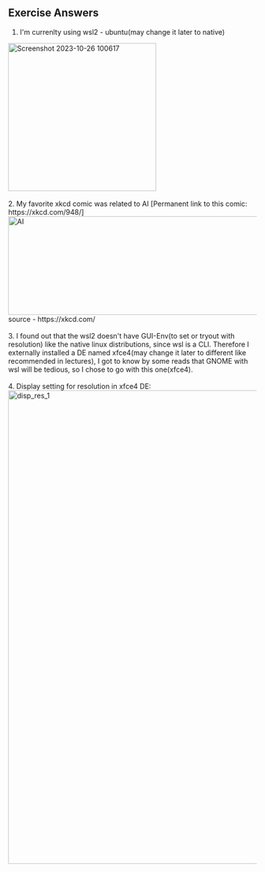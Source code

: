 ## Exercise Answers

1. I'm currenlty using wsl2 - ubuntu(may change it later to native)
<img width="300" alt="Screenshot 2023-10-26 100617" src="https://github.com/freiburg-missing-semester-course/01-introduction-linux-WiresharkIO/assets/14985440/8ce4d457-e0c1-4a17-b121-843b742620da">
<br>
<br>
2. My favorite xkcd comic was related to AI [Permanent link to this comic: https://xkcd.com/948/]
<a>
<img src="https://imgs.xkcd.com/comics/ai.png"
   alt="AI"
   height="200"
   width="600"/></a>
source -  https://xkcd.com/
<br>
<br>
3. I found out that the wsl2 doesn't have GUI-Env(to set or tryout with resolution) like the native linux distributions, since wsl is a CLI. Therefore I externally installed a DE named xfce4(may change it later to different like recommended in lectures), I got to know by some reads that GNOME with wsl will be
 tedious, so I chose to go with this one(xfce4).
<br>
<br>
4. Display setting for resolution in xfce4 DE:
   <img width="960" alt="disp_res_1" src="https://github.com/WiresharkIO/Missing_semester/assets/14985440/45f96449-4534-4a23-ab67-bef0bcafe26b">
